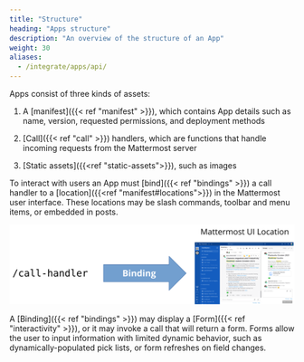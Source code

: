 ```yaml
---
title: "Structure"
heading: "Apps structure"
description: "An overview of the structure of an App"
weight: 30
aliases:
  - /integrate/apps/api/
---
```


Apps consist of three kinds of assets:

1. A [manifest]({{< ref "manifest" >}}), which contains App details such as name, version, requested permissions, and deployment methods

2. [Call]({{< ref "call" >}}) handlers, which are functions that handle incoming requests from the Mattermost server

3. [Static assets]({{<ref "static-assets">}}), such as images

To interact with users an App must [bind]({{< ref "bindings" >}}) a call handler to a [location]({{<ref "manifest#locations">}}) in the Mattermost user interface. These locations may be slash commands, toolbar and menu items, or embedded in posts.

![image](apps-calls_bindings_locations_v2.svg)

A [Binding]({{< ref "bindings" >}}) may display a [Form]({{< ref "interactivity" >}}), or it may invoke a call that will return a form. Forms allow the user to input information with limited dynamic behavior, such as dynamically-populated pick lists, or form refreshes on field changes.
